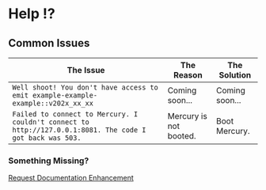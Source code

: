 # Help ⁉️

## Common Issues

| The Issue  | The Reason  | The Solution |
|--------|-----------|----------|
| ```Well shoot! You don't have access to emit example-example-example::v202x_xx_xx```       | Coming soon...      | Coming soon...     |
| ```Failed to connect to Mercury. I couldn't connect to http://127.0.0.1:8081. The code I got back was 503.``` | Mercury is not booted. | Boot Mercury. |

### Something Missing?

<div class="grid-buttons">
    <a class="btn" href="https://forms.gle/2ZMtwUxg1egV8sHT8">Request Documentation Enhancement</a>
</div>